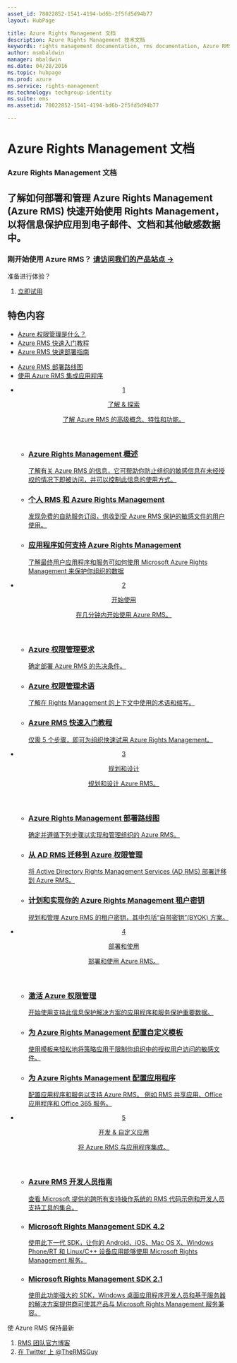 ```yaml
---
asset_id: 78022852-1541-4194-bd6b-2f5fd5d94b77
layout: HubPage

title: Azure Rights Management 文档
description: Azure Rights Management 技术文档
keywords: rights management documentation, rms documentation, Azure RMS documentation
author: msmbaldwin
manager: mbaldwin
ms.date: 04/28/2016
ms.topic: hubpage
ms.prod: azure
ms.service: rights-management
ms.technology: techgroup-identity
ms.suite: ems
ms.assetid: 78022852-1541-4194-bd6b-2f5fd5d94b77

---
```

# Azure Rights Management 文档
<article id="main">
    <section id="hero-content">
      <h1>Azure Rights Management 文档</h1>
      <h2>了解如何部署和管理 Azure Rights Management (Azure RMS) 快速开始使用 Rights Management，以将信息保护应用到电子邮件、文档和其他敏感数据中。</h2>
      <h3>刚开始使用 Azure RMS？ <a href="http://www.microsoft.com/en-us/server-cloud/products/azure-rights-management/" target="_blank">请访问我们的产品站点 &rarr;</a></h3>
    </section>
    <aside class="alert section-border">
        <p>准备进行体验？</p>
        <ol class="action-list">
            <li><a href="https://portal.office.com/Signup/Signup.aspx?&OfferId=A43415D3-404C-4df3-B31B-AAD28118A778&dl=RIGHTSMANAGEMENT&ali=1#0" target="_blank" class="button-bordered button-translucent">立即试用</a></li>
        </ol>
    </aside>
    <section id="featured" class="container">
      <h2 class="section-heading"><span class="icon icon-warning"></span> 特色内容</h2>
      <div class="features row">
        <ul class="column column-half">
          <li><a href="./understand-explore/what-is-azure-rms.md">Azure 权限管理是什么？</a></li>
          <li><a href="./get-started/quick-start-tutorial.md">Azure RMS 快速入门教程</a></li>
          <li><a href="./get-started/rapid-deployment-guide.md">Azure RMS 快速部署指南</a></li>
        </ul>
        <ul class="column column-half">
          <li><a href="./plan-design/deployment-roadmap.md">Azure RMS 部署路线图</a></li>
          <li><a href="./develop/developers-guide.md">使用 Azure RMS 集成应用程序</a></li>
        </ul>
      </div>
    </section>
    <div id="journeys">
      <section class="container">
        <ul class="journeys-list">
          <li class="journey-step">
            <header class="journey-step-header row">
              <a href="./understand-explore/azure-rights-management.md">
                <div class="title column-third">
                  <span class="step-number">1</span>
                  <p>了解 &amp; 探索</p>
                </div>
                <p class="description column-two-thirds">了解 Azure RMS 的高级概念、特性和功能。</p>
              </a>
            </header>
            <section class="journey-step-elements content">
              <ul class="row">
                <li class="column-third">
                  <a href="./understand-explore/azure-rights-management.md">
                    <h3>Azure Rights Management 概述</h3>
                    <p>了解有关 Azure RMS 的信息，它可帮助你防止组织的敏感信息在未经授权的情况下即被访问，并可以控制此信息的使用方式。</p>
                  </a>
                </li>
                <li class="column-third">
                  <a href="./understand-explore/rms-for-individuals.md">
                    <h3>个人 RMS 和 Azure Rights Management</h3>
                    <p>发现免费的自助服务订阅，供收到受 Azure RMS 保护的敏感文件的用户使用。</p>
                  </a>
                </li>
                <li class="column-third">
                  <a href="./understand-explore/applications-support.md">
                    <h3>应用程序如何支持 Azure Rights Management</h3>
                    <p>了解最终用户应用程序和服务可如何使用 Microsoft Azure Rights Management 来保护你组织的数据 </p>
                  </a>
                </li>
              </ul>
            </section>
          </li>
          <li class="journey-step">
            <header class="journey-step-header row">
              <a href="./get-started/requirements-azure-rms.md">
                <div class="title column-third">
                  <span class="step-number">2</span>
                  <p>开始使用</p>
                </div>
                <p class="description column-two-thirds">在几分钟内开始使用 Azure RMS。</p>
              </a>
            </header>
            <section class="journey-step-elements content">
              <ul class="row">
                <li class="column-third">
                  <a href="./get-started/requirements-azure-rms.md">
                    <h3>Azure 权限管理要求</h3>
                    <p>确定部署 Azure RMS 的先决条件。</p>
                  </a>
                </li>
                <li class="column-third">
                  <a href="./get-started/terminology.md">
                    <h3>Azure 权限管理术语</h3>
                    <p>了解在 Rights Management 的上下文中使用的术语和缩写。</p>
                  </a>
                </li>
                <li class="column-third">
                  <a href="./get-started/quick-start-tutorial.md">
                    <h3>Azure RMS 快速入门教程</h3>
                    <p>仅需 5 个步骤，即可为组织快速试用 Azure Rights Management。</p>
                  </a>
                </li>
              </ul>
            </section>
          </li>
          <li class="journey-step">
            <header class="journey-step-header row">
              <a href="./plan-design/deployment-roadmap.md">
                <div class="title column-third">
                  <span class="step-number"> 3</span>
                  <p>规划和设计</p>
                </div>
                <p class="description column-two-thirds">规划和设计 Azure RMS。</p>
              </a>
            </header>
            <section class="journey-step-elements content">
              <ul class="row">
                <li class="column-third">
                  <a href="./plan-design/deployment-roadmap.md">
                    <h3>Azure Rights Management 部署路线图</h3>
                    <p>确定并遵循下列步骤以实现和管理组织的 Azure RMS。</p>
                  </a>
                </li>
                <li class="column-third">
                  <a href="./plan-design/migrate-from-ad-rms-to-azure-rms.md">
                    <h3>从 AD RMS 迁移到 Azure 权限管理</h3>
                    <p>将 Active Directory Rights Management Services (AD RMS) 部署迁移到 Azure RMS。</p>
                  </a>
                </li>
                <li class="column-third">
                  <a href="./plan-design/plan-implement-tenant-key.md">
                    <h3>计划和实现你的 Azure Rights Management 租户密钥</h3>
                    <p>规划和管理 Azure RMS 的租户密钥，其中包括“自带密钥”(BYOK) 方案。</p>
                  </a>
                </li>
              </ul>
            </section>
          </li>
          <li class="journey-step">
            <header class="journey-step-header row">
              <a href="./deploy-use/activate-service.md">
                <div class="title column-third">
                  <span class="step-number"> 4</span>
                  <p>部署和使用</p>
                </div>
                <p class="description column-two-thirds">部署和使用 Azure RMS。</p>
              </a>
            </header>
            <section class="journey-step-elements content">
              <ul class="row">
                 <li class="column-third">
                 <a href="./deploy-use/activate-service.md">
                    <h3>激活 Azure 权限管理</h3>
                    <p>开始使用支持此信息保护解决方案的应用程序和服务保护重要数据。</p>
                  </a>
                </li>
                <li class="column-third">
                  <a href="./deploy-use/configure-custom-templates.md">
                    <h3>为 Azure Rights Management 配置自定义模板</h3>
                    <p>使用模板来轻松地将策略应用于限制你组织中的授权用户访问的敏感文件。</p>
                 </a>
                </li>
                <li class="column-third">
                  <a href="./deploy-use/configure-applications.md">
                    <h3>为 Azure Rights Management 配置应用程序</h3>
                    <p>配置应用程序和服务以支持 Azure RMS。 例如 RMS 共享应用、Office 应用程序和 Office 365 服务。</p>
                 </a>
                </li>
              </ul>
            </section>
          </li>
          <li class="journey-step">
            <header class="journey-step-header row">
              <a href="./develop/developers-guide.md">
                <div class="title column-third">
                  <span class="step-number"> 5</span>
                  <p>开发 &amp; 自定义应用</p>
                </div>
                <p class="description column-two-thirds">将 Azure RMS 与应用程序集成。
                </p>
              </a>
            </header>
            <section class="journey-step-elements content">
              <ul class="row">
                <li class="column-third">
                  <a href="./develop/developers-guide.md">
                    <h3>Azure RMS 开发人员指南</h3>
                    <p>查看 Microsoft 提供的跨所有支持操作系统的 RMS 代码示例和开发人员支持工具的集合。</p>
                  </a>
                </li>
                <li class="column-third">
                  <a href="./develop/active-directory-rights-management-services-multi-platform-thin-client-sdk-portal.md">
                    <h3>Microsoft Rights Management SDK 4.2</h3>
                    <p>使用此下一代 SDK，让你的 Android、iOS、Mac OS X、Windows Phone/RT 和 Linux/C++ 设备应用能够使用 Microsoft Rights Management 服务。</p>
                  </a>
                </li>
                <li class="column-third">
                  <a href="./develop/microsoft-information-protection-and-control-client-portal.md">
                    <h3>Microsoft Rights Management SDK 2.1</h3>
                    <p>使用此功能强大的 SDK，Windows 桌面应用程序开发人员和基于服务器的解决方案提供商可使其产品与 Microsoft Rights Management 服务兼容。</p>
                  </a>
                </li>
              </ul>
            </section>
          </li>
        </ul>
      </section>
    </div>
    <aside class="alert alert-social">
      <p>使 Azure RMS 保持最新 <ol class="action-list">
        <li><a href="http://blogs.technet.com/b/rms/" target="_blank" class="button-bordered button-translucent">RMS 团队官方博客</a></li>
        <li><a href="https://twitter.com/TheRMSGuy" target="_blank" class="button-bordered button-translucent">在 Twitter 上 @TheRMSGuy</a></li>
      </ol>
    </aside>
</article>


<!--HONumber=May16_HO3-->


